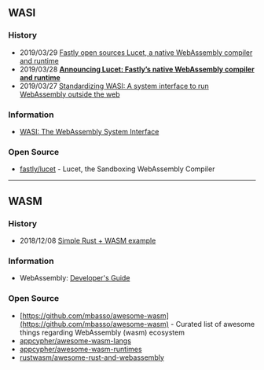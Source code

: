 ## WASI

### History
- 2019/03/29 [Fastly open sources Lucet, a native WebAssembly compiler and runtime](https://hub.packtpub.com/fastly-open-sources-lucet-a-native-webassembly-compiler-and-runtime/)
- 2019/03/28 [**Announcing Lucet: Fastly’s native WebAssembly compiler and runtime**](https://www.fastly.com/blog/announcing-lucet-fastly-native-webassembly-compiler-runtime)
- 2019/03/27 [Standardizing WASI: A system interface to run WebAssembly outside the web](https://hacks.mozilla.org/2019/03/standardizing-wasi-a-webassembly-system-interface/)

### Information
- [WASI: The WebAssembly System Interface](https://wasi.dev/)


### Open Source
- [fastly/lucet](https://github.com/fastly/lucet) - Lucet, the Sandboxing WebAssembly Compiler


---
## WASM

### History
- 2018/12/08 [Simple Rust + WASM example](https://dev.to/h_ajsf/simple-rust--wasm-example-5b1m)

### Information
- WebAssembly: [Developer's Guide](https://webassembly.org/getting-started/developers-guide/)

### Open Source
- [https://github.com/mbasso/awesome-wasm](https://github.com/mbasso/awesome-wasm) - Curated list of awesome things regarding WebAssembly (wasm) ecosystem
- [appcypher/awesome-wasm-langs](https://github.com/appcypher/awesome-wasm-langs)
- [appcypher/awesome-wasm-runtimes](https://github.com/appcypher/awesome-wasm-runtimes)
- [rustwasm/awesome-rust-and-webassembly](https://github.com/rustwasm/awesome-rust-and-webassembly)




